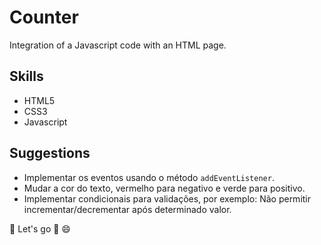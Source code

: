 # Counter

Integration of a Javascript code with an HTML page.

## Skills

- HTML5
- CSS3
- Javascript

## Suggestions

- Implementar os eventos usando o método `addEventListener`.
- Mudar a cor do texto, vermelho para negativo e verde para positivo.
- Implementar condicionais para validações, por exemplo: Não permitir incrementar/decrementar após determinado valor.

:rocket: Let's go :rocket: :smile:

